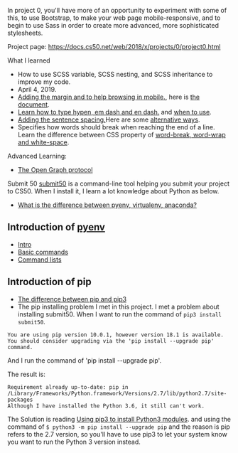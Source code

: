 In project 0, you'll have more of an opportunity to experiment with some of this, to use Bootstrap, to make your web page mobile-responsive, and to begin to use Sass in order to create more advanced, more sophisticated stylesheets.

Project page: https://docs.cs50.net/web/2018/x/projects/0/project0.html


What I learned
* How to use SCSS variable, SCSS nesting, and SCSS inheritance to improve my code.
* April 4, 2019. 
 * [Adding the margin and to help browsing in mobile.](https://github.com/jeffrey1183/jeffrey1183.github.io/commit/ee750d3ff0959216c55c6a90c4590c9022e2e3ba), here is [the document](https://www.w3schools.com/css/css_margin.asp).
 * [Learn how to type hypen, em dash and en dash.](https://www.zhihu.com/question/19715623) and [when to use](https://www.punctuationmatters.com/hyphen-dash-n-dash-and-m-dash/).
 * [Adding the sentence spacing.](https://hea-www.harvard.edu/~fine/Tech/html-sentences.html)Here are some [alternative ways](https://www.lifewire.com/html-space-tag-3466504).
 * Specifies how words should break when reaching the end of a line. Learn the difference between CSS property of [word-break, word-wrap and white-space](https://www.puritys.me/docs-blog/article-31-CSS-%E8%AA%9E%E6%B3%95%EF%BC%8C%E6%96%87%E5%AD%97%E6%8F%9B%E8%A1%8C%EF%BC%8C%E5%BC%B7%E8%BF%AB%E4%B8%8D%E6%8F%9B%E8%A1%8C%E3%80%82.html).


Advanced Learning:
* [The Open Graph protocol](http://ogp.me/)


Submit 50
[submit50](https://cs50.readthedocs.io/submit50/) is a command-line tool helping you submit your project to CS50. When I install it, I learn a lot knowledge about Python as below.

* [What is the difference between pyenv, virtualenv, anaconda?](https://stackoverflow.com/questions/38217545/what-is-the-difference-between-pyenv-virtualenv-anaconda)

## Introduction of [pyenv](https://github.com/pyenv/pyenv)
* [Intro](https://wwpw.jianshu.com/p/2b0b652eaa50)
* [Basic commands](http://blog.codylab.com/python-pyenv-management/)
* [Command lists](https://github.com/pyenv/pyenv/blob/master/COMMANDS.md#pyenv-commands)

## Introduction of pip
* [The difference between pip and pip3](https://codertw.com/%E7%A8%8B%E5%BC%8F%E8%AA%9E%E8%A8%80/412233/)
* The pip installing problem I met in this project.
I met a problem about installing submit50. When I want to run the command of `pip3 install submit50`.


```
You are using pip version 10.0.1, however version 18.1 is available.
You should consider upgrading via the 'pip install --upgrade pip' command.
```

And I run the command of 'pip install --upgrade pip'.

The result is:
```
Requirement already up-to-date: pip in /Library/Frameworks/Python.framework/Versions/2.7/lib/python2.7/site-packages
Although I have installed the Python 3.6, it still can't work.
```
The Solution is reading [Using pip3 to install Python3 modules](https://help.dreamhost.com/hc/en-us/articles/115000699011-Using-pip3-to-install-Python3-modules). 
and using the command of `$ python3 -m pip install --upgrade pip` and the reason is pip refers to the 2.7 version, so you'll have to use pip3 to let your system know you want to run the Python 3 version instead.